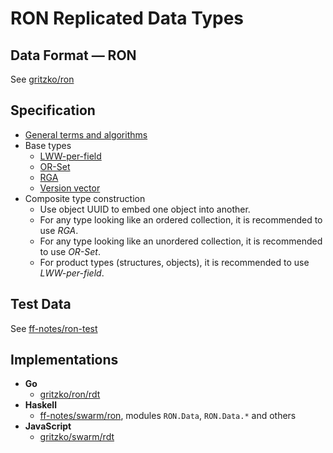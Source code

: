 # RON Replicated Data Types

## Data Format — RON

See [gritzko/ron](https://github.com/gritzko/ron)

## Specification

* [General terms and algorithms](spec/RDT.md)
* Base types
    * [LWW-per-field](spec/lww.md)
    * [OR-Set](spec/set.md)
    * [RGA](spec/rga.md)
    * [Version vector](spec/vv.md)
* Composite type construction
    *   Use object UUID to embed one object into another.
    *   For any type looking like an ordered collection,
        it is recommended to use *RGA*.
    *   For any type looking like an unordered collection,
        it is recommended to use *OR-Set*.
    *   For product types (structures, objects),
        it is recommended to use *LWW-per-field*.

## Test Data

See [ff-notes/ron-test](https://github.com/ff-notes/ron-test)

## Implementations

* **Go**
    *   [gritzko/ron/rdt](https://github.com/gritzko/ron/tree/master/rdt)
* **Haskell**
    *   [ff-notes/swarm/ron](https://github.com/ff-notes/swarm/tree/master/ron),
        modules `RON.Data`, `RON.Data.*` and others
* **JavaScript**
    *   [gritzko/swarm/rdt](https://github.com/gritzko/swarm/tree/master/packages/rdt)
